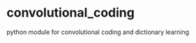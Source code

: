 convolutional_coding
====================

python module for convolutional coding and dictionary learning
